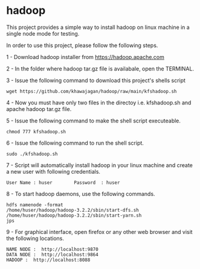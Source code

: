 # hadoop

This project provides a simple way to install hadoop on linux machine in a single node mode for testing.

In order to use this project, please follow the following steps.

1 - Download hadoop installer from https://hadoop.apache.com

2 - In the folder where hadoop tar.gz file is availabale, open the TERMINAL.

3 - Issue the following command to download this project's shells script

    wget https://github.com/khawajagan/hadoop/raw/main/kfshadoop.sh
    
4 - Now you must have only two files in the directoy i.e. kfshadoop.sh and apache hadoop tar.gz file.

5 - Issue the following command to make the shell script executeable.

    chmod 777 kfshadoop.sh
    
6 - Issue the following command to run the shell script.

    sudo ./kfshadoop.sh
    
7 - Script will automatically install hadoop in your linux machine and create a new user with following credentials.

    User Name : huser        Password  : huser

8 - To start hadoop daemons, use the following commands.

    hdfs namenode -format
    /home/huser/hadoop/hadoop-3.2.2/sbin/start-dfs.sh
    /home/huser/hadoop/hadoop-3.2.2/sbin/start-yarn.sh
    jps

9 - For graphical interface, open firefox or any other web browser and visit the following locations.

    NAME NODE :  http://localhost:9870
    DATA NODE :  http://localhost:9864
    HADOOP :  http://localhost:8088

